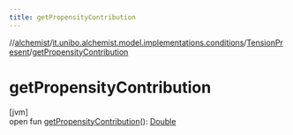 ```yaml
---
title: getPropensityContribution
---
```

//[alchemist](../../../index.html)/[it.unibo.alchemist.model.implementations.conditions](../index.html)/[TensionPresent](index.html)/[getPropensityContribution](get-propensity-contribution.html)



# getPropensityContribution



[jvm]\
open fun [getPropensityContribution](get-propensity-contribution.html)(): [Double](https://kotlinlang.org/api/latest/jvm/stdlib/kotlin/-double/index.html)




